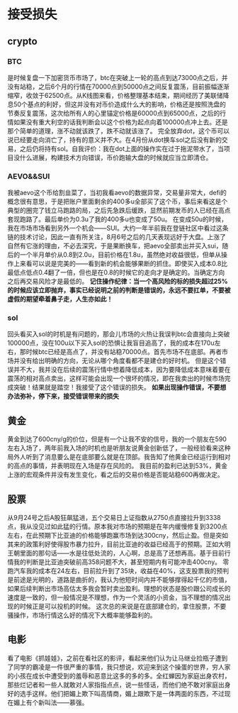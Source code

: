 # 接受损失
## crypto
### BTC
是时候复盘一下加密货币市场了，btc在突破上一轮的高点到达73000点之后，并没有站稳，之后6个月的行情在70000点到50000点之间反复震荡，目前振幅逐渐缩窄，收敛于62500点。从K线图来看，价格整理基本结束，期间经历了美联储降息50个基点的利好，但这并没有对币价造成什么大的影响，价格还是按照洗盘的节奏反复震荡，这次给所有人的心里锚定价格是60000点到65000点，之后的行情如果没有重大利空的话我判断会以这个价格为起点向着100000点冲上去。还是那个简单的道理，涨不动就该跌了，跌不动就该涨了。
完全放弃dot，这个币可以说已经要走向消亡了，持有的意义并不大。在4月份从dot换车sol之后没有新的交易，之后仍将持有sol。自我评价：我在dot上面的操作实在过于拖泥带水了，当项目没什么进展，构建技术方向错误，币价跑输大盘的时候就应当立即清仓。
### AEVO&&SUI
我被aevo这个币给割韭菜了，当初我看aevo的数据异常，交易量非常大，defi的概念很有意思，于是把账户里面剩余的400多u全部买了这个币，事后来看这是个典型的圈完了钱立马跑路的局，之后先急跌后缓跌，显然前期发币的人已经在高点套现跑路了。最后单价为0.3u了我的400多u也变成了50u。
在变成50u的时候，我在市场市场看到另外一个机会——SUI。大约一年半前我在登链社区中看过这条链的技术讨论，因此一直有所关注，8月6号之后的几天表现远好于大盘。上涨了自然有它涨的理由，不必去深究，于是果断换车，把aevo全部卖出并买入sui，随后的一个半月单价从0.8到2.0u，目前价格在1.8u，虽然绝对收益很低，但单从操作上来看可以说是完美的——看到新的机会能够果断的抓住。即使买入成本0.8比最低点低点0.4翻了一倍，但也是在0.8的时候它的走向才是确定的。当确定方向之后再交易风险才是最低的。
**记住操作纪律：当一个高风险的标的损失超过25%的时候应该立即抛弃，事实已经说明之前的判断是错误的，永远不要扛单，不要被虚假的期望牵着鼻子走，人生亦如此！**
### sol
回头看买入sol的时机是有问题的，那会儿市场的火热让我误判btc会直接向上突破100000点，没在100u以下买入sol的恐惧让我盲目追高了，我的成本在170u左右，那时候btc已经是高点了，并没有站稳70000点。首先市场不在底部。再者市场并没有给出明确的方向，无论从哪个角度看都不是建仓的好时机。
但是这个错误并不大，我并没在后续的震荡行情中想着降低成本，因为要降低成本意味着要在震荡的相对高点卖出，这样可能会出现一个很坏的情况，即在我卖出的时候市场完成突破！结果就是踏空！我接受了这个错误的损失。
**如果出现操作错误，不要想办法弥补，停下来，接受错误带来的损失**
## 黄金
黄金到达了600cny/g的价位，但是有一个让我不安的信号，我的一个朋友在590左右入场了，两年前我入场的时机也是听朋友说黄金创新低了，一般经验看来这种局外人听到了消息要么是在底部要么就是在顶部。我告知了他黄金已经运行到相对的高点的事情，并表明现在入场是存在风险的。
我目前的盈利已达到53%，黄金上涨的宏观条件并没有发生变化，看之后的交易价格是否能站稳600再做决定。
## 股票
从9月24号之后A股狂飙猛进，五个交易日上证指数从2750点直接拉升到3338点，我从没见过如此猛的行情。原本我对市场的预期是在年内缓慢修复到3200点左右，在此预期下比亚迪的价格能够跑赢市场到达300cny，然后止盈。但是突如其来的政策利好使得股市暴力拉升，目前比亚迪的收益已经高于的预期。正如大明王朝里面的那句话——水是往低处流的，人心啊，总是高了还想再高。基于目前行情我的判断是比亚迪突破前高358问题不大，甚至短期内有可能冲击400cny。
零跑汽车我的成本在24左右，目前拉升到了35块，收益在40%，这支股票我的预判是前途是光明的，道路是曲折的，我认为他短时间内并不能够撑得起千亿的市值，如果后续判断出市场高估太多我会暂时卖出盈利。理想的状态是股价跟公司成长的速度是一致的，但一般情况是不理想，作为一个灵活的小资金，当不理想的情况出现的时候正是可以投机的时候。
这次总的来说是在底部建仓的，拿住股票，不要骚操作，市场行情这么好的情况下大概率能够盈利的。

## 电影
看了电影《抓娃娃》，之前在看社区的影评，看起来他们认为让马继业捡瓶子遭到了同学的霸凌是一件很严重的事情，我只想说，欢迎来到这个操蛋的世界，穷人家的小孩在成长中遭受到的羞辱和恶意比这多的多的多。全红蝉因为家庭出身农村，那些烂记者和一些人就敢对人家指指点点，说一些怪话，而他们绝不敢对家庭出身好的选手这样。他们把媚上欺下叫高情商，媚上跟欺下是一体两面的东西，不过现在媚上有个新叫法——慕强。